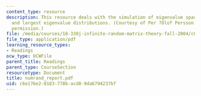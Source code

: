 ```yaml
---
content_type: resource
description: This resource deals with the simulation of eigenvalue spacing distributions
  and largest eigenvalue distributions. (Courtesy of Per ?Olof Persson. Used with
  permission.)
file: /media/courses/18-338j-infinite-random-matrix-theory-fall-2004/c6e176e20183778bacd89da6794237bf_numrand_report.pdf
file_type: application/pdf
learning_resource_types:
- Readings
ocw_type: OCWFile
parent_title: Readings
parent_type: CourseSection
resourcetype: Document
title: numrand_report.pdf
uid: c6e176e2-0183-778b-acd8-9da6794237bf
---
```

